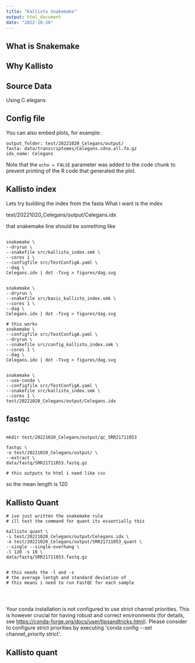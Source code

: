 ```yaml
---
title: "Kallisto Snakemake"
output: html_document
date: "2022-10-20"
---
```



## What is Snakemake 



## Why Kallisto 


## Source Data 

Using C.elegans 




## Config file 

You can also embed plots, for example:

```
output_folder: test/20221020_Celegans/output/
fasta: data/transcriptomes/Celegans.cdna.all.fa.gz
idx_name: Celegans

```

Note that the `echo = FALSE` parameter was added to the code chunk to prevent printing of the R code that generated the plot.


## Kallisto index 

Lets try building the index from the fasta 
What i want is the index 

test/20221020_Celegans/output/Celegans.idx

that snakemake line should be something like 

```

snakemake \
--dryrun \
--snakefile src/kallisto_index.smk \
--cores 1 \
--configfile src/TestConfigA.yaml \
--dag \
Celegans.idx | dot -Tsvg > figures/dag.svg


snakemake \
--dryrun \
--snakefile src/basic_kallisto_index.smk \
--cores 1 \
--dag \
Celegans.idx | dot -Tsvg > figures/dag.svg

# this works 
snakemake \
--configfile src/TestConfigA.yaml \
--dryrun \
--snakefile src/config_kallisto_index.smk \
--cores 1 \
--dag \
Celegans.idx | dot -Tsvg > figures/dag.svg


snakemake \
--use-conda \
--configfile src/TestConfigA.yaml \
--snakefile src/kallisto_index.smk \
--cores 1 \
test/20221020_Celegans/output/Celegans.idx 

```

## fastqc



```

mkdir test/20221020_Celegans/output/qc_SRR21711053

fastqc \
-o test/20221020_Celegans/output/ \
--extract \
data/fastq/SRR21711053.fastq.gz

# this outputs to html i need like csv

```

so the mean length is 120 


## Kallisto Quant 

```
# ive just written the snakemake rule 
# ill test the command for quant its essentially this

kallisto quant \
-i test/20221020_Celegans/output/Celegans.idx \
-o test/20221020_Celegans/output/SRR21711053_quant \
--single --single-overhang \
-l 120 -s 10 \
data/fastq/SRR21711053.fastq.gz


# this needs the -l and -s 
# the average lentgh and standard deviation of 
# this means i need to run FastQC for each sample 




```



Your conda installation is not configured to use strict channel priorities. This is however crucial for having robust and correct environments (for details, see https://conda-forge.org/docs/user/tipsandtricks.html). Please consider to configure strict priorities by executing 'conda config --set channel_priority strict'.

## Kallisto quant 